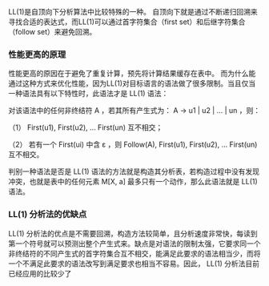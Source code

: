 LL(1)是自顶向下分析算法中比较特殊的一种。
自顶向下就是通过不断递归回溯来寻找合适的表达式，而LL(1)可以通过首字符集合（first set）和后继字符集合（follow set）来避免回溯。





### 性能更高的原理
性能更高的原因在于避免了重复计算，预先将计算结果缓存在表中。
而为什么能通过这种方式来优化性能，因为LL(1)对目标语言的语法做了很多限制。当且仅当一种语法具有以下特性时，此语法才是 LL(1) 语法：

对该语法中的任何非终结符 A ，若其所有产生式为： A -> u1 | u2 | ... | un ，则：

（1） First(u1), First(u2), ... First(un) 互不相交；

（2） 若有一个 First(ui) 中含 ε ，则 Follow(A), First(u1), First(u2), ... First(un) 互不相交。

判别一种语法是否是 LL(1) 语法的方法就是构造其分析表，若构造过程中没有发现冲突，也就是表中的任何元素 M[X, a] 最多只有一个动作，那么此语法就是 LL(1) 语法。

### LL(1) 分析法的优缺点

LL(1) 分析法的优点是不需要回溯，构造方法较简单，且分析速度非常快，每读到第一个符号就可以预测出整个产生式来。缺点是对语法的限制太强，它要求同一个非终结符的不同产生式的首字符集合互不相交，能满足此要求的语法相当少，而将一个不满足此要求的语法改写到满足要求也相当不容易。因此， LL(1) 分析法目前已经应用的比较少了
